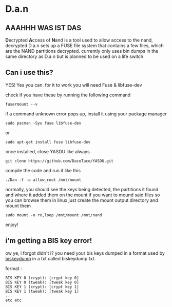 #     D.a.n

## AAAHHH WAS IST DAS
**D**ecrypted **A**ccess of **N**and is a tool used to allow access to the nand, decrypted
D.a.n sets up a FUSE file system that contains a few files, which are the NAND partitions decrypted. 
currently only uses bin dumps in the same directory as D.a.n but is planned to be used on a life switch

## Can i use this?

YES! Yes you can. for it to work you will need Fuse & libfuse-dev

check if you have these by running the following command
```
fusermount --v
```

if a command unknown error pops up, install it using your package manager
```
sudo pacman -Syu fuse libfuse-dev
```
or
```
sudo apt-get install fuse libfuse-dev
```

once installed, close YASDU like always

```
git clone https://github.com/DacoTaco/YASDU.git
```

compile the code and run it like this


```
./Dan -f -o allow_root /mnt/mount
```

normally, you should see the keys being detected, the partitions it found and where it added them on the mount
if you want to mound said files so you can browse them in linux just create the mount output directory and mount them

```
sudo mount -o ro,loop /mnt/mount /mnt/nand
```

enjoy!

## i'm getting a BIS key error!
ow ye, i forgot didn't i? you need your bis keys dumped in a format used by [biskeydump](https://github.com/rajkosto/biskeydump) in a txt called biskeydump.txt.

format : 
```
BIS KEY 0 (crypt): [crypt key 0]
BIS KEY 0 (tweak): [tweak key 0]
BIS KEY 1 (crypt): [crypt key 1]
BIS KEY 1 (tweak): [tweak key 1]
...
etc etc
```
